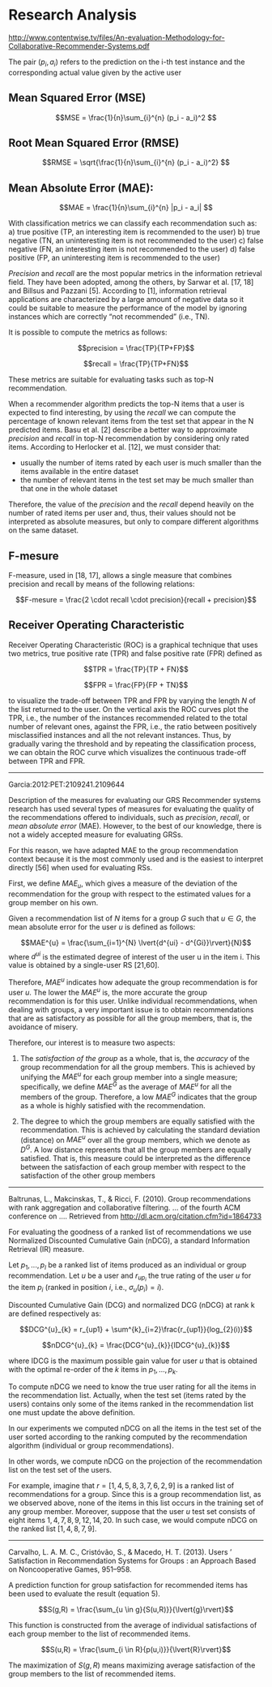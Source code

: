 Research Analysis
=================

http://www.contentwise.tv/files/An-evaluation-Methodology-for-Collaborative-Recommender-Systems.pdf
 

The pair $(p_i, a_i)$ refers to the prediction on the i-th test instance and the corresponding actual value given by the active user
 
## Mean Squared Error (MSE)
 
$$MSE = \frac{1}{n}\sum_{i}^{n} (p_i - a_i)^2 $$
 
## Root Mean Squared Error (RMSE)
 
$$RMSE = \sqrt{\frac{1}{n}\sum_{i}^{n} (p_i - a_i)^2} $$
 
## Mean Absolute Error (MAE):
 
$$MAE = \frac{1}{n}\sum_{i}^{n} |p_i - a_i| $$



With classification metrics we can classify each recommendation such as:
	a) true positive (TP, an interesting item is recommended to the user)
	b) true negative (TN, an uninteresting item is not recommended to the user)
	c) false negative (FN, an interesting item is not recommended to the user)
	d) false positive (FP, an uninteresting item is recommended to the user)
 
_Precision_ and _recall_ are the most popular metrics in the information retrieval field. 
They have been adopted, among the others, by Sarwar et al. [17, 18] and Billsus and Pazzani [5]. According to [1], information retrieval applications are characterized by a large amount of negative data so it could be suitable to measure the performance of the model by ignoring instances which are correctly “not recommended” (i.e., TN).
 
It is possible to compute the metrics as follows:
 
$$precision = \frac{TP}{TP+FP}$$
 
$$recall = \frac{TP}{TP+FN}$$
 
These metrics are suitable for evaluating tasks such as top-N recommendation.

When a recommender algorithm predicts the top-N items that a user is expected to find interesting, by using the *recall* we can compute the
percentage of known relevant items from the test set that appear in the N predicted items. Basu et al. [2] describe
a better way to approximate *precision* and *recall* in top-N recommendation by considering only rated items.
According to Herlocker et al. [12], we must consider that:
 
* usually the number of items rated by each user is much smaller than the items available in the entire dataset
* the number of relevant items in the test set may be much smaller than that one in the whole dataset
 
Therefore, the value of the _precision_ and the _recall_ depend heavily on the number of rated items per user and,
thus, their values should not be interpreted as absolute measures, but only to compare different algorithms on
the same dataset.

## F-mesure

F-measure, used in [18, 17], allows a single measure that combines precision and recall by means of the following
relations:
 
$$F-mesure = \frac{2 \cdot recall \cdot precision}{recall + precision}$$

## Receiver Operating Characteristic

Receiver Operating Characteristic (ROC) is a graphical technique that uses two metrics, true positive rate (TPR) and
false positive rate (FPR) defined as
 
$$TPR = \frac{TP}{TP + FN}$$
 
$$FPR = \frac{FP}{FP + TN}$$
 
to visualize the trade-off between TPR and FPR by varying the length $N$ of the list returned to the user. On the
vertical axis the ROC curves plot the TPR, i.e., the number of the instances recommended related to the total
number of relevant ones, against the FPR, i.e., the ratio between positively misclassified instances and all the not
relevant instances. Thus, by gradually varing the threshold and by repeating the classification process, we can
obtain the ROC curve which visualizes the continuous trade-off between TPR and FPR.

----------------------

Garcia:2012:PET:2109241.2109644

Description of the measures for evaluating our GRS Recommender systems research has used several types of measures for evaluating the quality of the recommendations offered to individuals, such as _precision_, _recall_, or _mean absolute error_ (MAE).
However, to the best of our knowledge, there is not a widely accepted measure for evaluating GRSs. 

For this reason, we have adapted MAE to the group recommendation context because it is the most commonly used and is the easiest to interpret directly [56] when used for evaluating RSs. 

First, we define $MAE_{u}$, which gives a measure of the deviation of the recommendation for the group with respect to the
estimated values for a group member on his own. 

Given a recommendation list of $N$ items for a group $G$ such that $u \in G$, the mean absolute error for the user $u$ is defined as follows:

$$MAE^{u} = \frac{\sum_{i=1}^{N} \lvert{d^{ui} - d^{Gi}}\rvert}{N}$$
where $d^{ui}$ is the estimated degree of interest of the user u in the item i. 
This value is obtained by a single-user RS [21,60]. 

Therefore, $MAE^{u}$ indicates how adequate the group recommendation is for user $u$. 
The lower the $MAE^{u}$ is, the more accurate the group recommendation is for this user. 
Unlike individual recommendations, when dealing with groups, a very important issue is to obtain recommendations that
are as satisfactory as possible for all the group members, that is, the avoidance of misery. 

Therefore, our interest is to measure two aspects:

1. The *satisfaction of the group* as a whole, that is, the _accuracy_ of the group recommendation for all the group members. 
This is achieved by unifying the $MAE^{u}$ for each group member into a single measure; specifically, we define $MAE^{G}$ as the average of $MAE^{u}$ for all the members of the group. 
Therefore, a low $MAE^{G}$ indicates that the group as a whole is highly satisfied with the recommendation.

2. The degree to which the group members are equally satisfied with the recommendation. This is achieved by calculating the standard deviation (distance) on $MAE^{u}$ over all the group members, which we denote as $D^{G}$. 
A low distance represents that all the group members are equally satisfied. That is, this measure could be interpreted as the difference between the satisfaction of each group member with respect to the satisfaction of the other group members


-----------------------------

Baltrunas, L., Makcinskas, T., & Ricci, F. (2010). Group recommendations with rank aggregation and collaborative filtering. … of the fourth ACM conference on …. Retrieved from http://dl.acm.org/citation.cfm?id=1864733

For evaluating the goodness of a ranked list of recommendations we use Normalized Discounted Cumulative Gain (nDCG), a standard Information Retrieval (IR) measure.

Let $p_{1},...,p_{l}$ be a ranked list of items produced as an individual or group recommendation.
Let $u$ be a user and $r_{up_{i}}$ the true rating of the user $u$ for the item $p_{i}$ (ranked in position $i$, i.e., $\sigma_{u}(p_{i})= i$).

Discounted Cumulative Gain (DCG) and normalized DCG (nDCG) at rank k are defined respectively as:

$$DCG^{u}_{k} = r_{up1} + \sum^{k}_{i=2}\frac{r_{up1}}{log_{2}(i)}$$

$$nDCG^{u}_{k} = \frac{DCG^{u}_{k}}{IDCG^{u}_{k}}$$

where IDCG is the maximum possible gain value for user $u$ that is obtained with the optimal re-order of the $k$ items in $p_{1},...,p_{k}$.

To compute nDCG we need to know the true user rating for all the items in the recommendation list. 
Actually, when the test set (items rated by the users) contains only some of the items ranked in the recommendation list one must update the above definition.

In our experiments we computed nDCG on all the items in the test set of the user sorted according to the ranking computed by the recommendation algorithm 
(individual or group recommendations). 

In other words, we compute nDCG on the projection of the recommendation list on the test set of the users. 

For example, imagine that $r =[1, 4, 5, 8, 3, 7, 6, 2, 9]$ is a ranked list of recommendations for a group. 
Since this is a group recommendation list, as we observed above, none of the items in this list occurs in the training set of any group member. 
Moreover, suppose that the user $u$ test set consists of eight items ${1, 4, 7, 8, 9, 12, 14, 20}$. 
In such case, we would compute nDCG on the ranked list $[1, 4, 8, 7, 9]$.

-----------------------------------------
Carvalho, L. A. M. C., Cristóvão, S., & Macedo, H. T. (2013). Users ’ Satisfaction in Recommendation Systems for Groups : an Approach Based on Noncooperative Games, 951–958.

A prediction function for group satisfaction for recommended items has been used to evaluate the result (equation 5).

$$S(g,R) = \frac{\sum_{u \in g}{S(u,R)}}{\lvert{g}\rvert}$$

This function is constructed from the average of individual satisfactions of each group member to the list of recommended items.

$$S(u,R) = \frac{\sum_{i \in R}{p(u,i)}}{\lvert{R}\rvert}$$

The maximization of $S(g,R)$ means maximizing average satisfaction of the group members to the list of recommended items.



